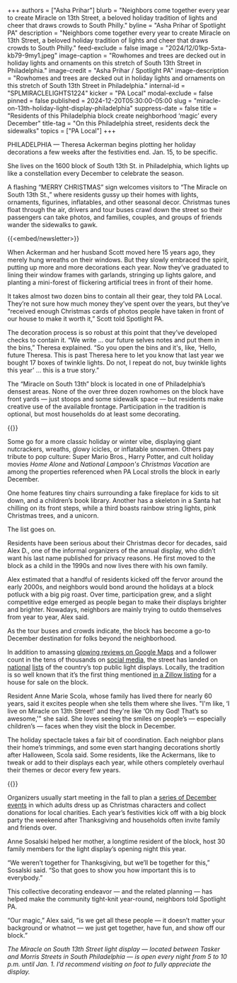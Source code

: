 +++
authors = ["Asha Prihar"]
blurb = "Neighbors come together every year to create Miracle on 13th Street, a beloved holiday tradition of lights and cheer that draws crowds to South Philly."
byline = "Asha Prihar of Spotlight PA"
description = "Neighbors come together every year to create Miracle on 13th Street, a beloved holiday tradition of lights and cheer that draws crowds to South Philly."
feed-exclude = false
image = "2024/12/01kp-5xta-kb79-9my1.jpeg"
image-caption = "Rowhomes and trees are decked out in holiday lights and ornaments on this stretch of South 13th Street in Philadelphia."
image-credit = "Asha Prihar / Spotlight PA"
image-description = "Rowhomes and trees are decked out in holiday lights and ornaments on this stretch of South 13th Street in Philadelphia."
internal-id = "SPLMIRACLELIGHTS1224"
kicker = "PA Local"
modal-exclude = false
pinned = false
published = 2024-12-20T05:30:00-05:00
slug = "miracle-on-13th-holiday-light-display-philadelphia"
suppress-date = false
title = "Residents of this Philadelphia block create neighborhood ‘magic’ every December"
title-tag = "On this Philadelphia street, residents deck the sidewalks"
topics = ["PA Local"]
+++

PHILADELPHIA — Theresa Ackerman begins plotting her holiday decorations a few weeks after the festivities end. Jan. 15, to be specific.

She lives on the 1600 block of South 13th St. in Philadelphia, which lights up like a constellation every December to celebrate the season.

A flashing “MERRY CHRISTMAS” sign welcomes visitors to “The Miracle on South 13th St.,” where residents gussy up their homes with lights, ornaments, figurines, inflatables, and other seasonal decor. Christmas tunes float through the air, drivers and tour buses crawl down the street so their passengers can take photos, and families, couples, and groups of friends wander the sidewalks to gawk.

{{<embed/newsletter>}}

When Ackerman and her husband Scott moved here 15 years ago, they merely hung wreaths on their windows. But they slowly embraced the spirit, putting up more and more decorations each year. Now they’ve graduated to lining their window frames with garlands, stringing up lights galore, and planting a mini-forest of flickering artificial trees in front of their home.

It takes almost two dozen bins to contain all their gear, they told PA Local. They’re not sure how much money they’ve spent over the years, but they’ve “received enough Christmas cards of photos people have taken in front of our house to make it worth it,” Scott told Spotlight PA.

The decoration process is so robust at this point that they’ve developed checks to contain it. “We write … our future selves notes and put them in the bins,” Theresa explained. “So you open the bins and it&#39;s, like, ‘Hello, future Theresa. This is past Theresa here to let you know that last year we bought 17 boxes of twinkle lights. Do not, I repeat do not, buy twinkle lights this year’ … this is a true story.”

The “Miracle on South 13th” block is located in one of Philadelphia’s densest areas. None of the over three dozen rowhomes on the block have front yards — just stoops and some sidewalk space — but residents make creative use of the available frontage. Participation in the tradition is optional, but most households do at least some decorating.

{{<picture src="cas/78sr-zh3g-7f3d-69gv.jpeg" description="A glowing inflatable decoration of a polar bear with two cubs on its back and a penguin hugging its leg." caption="Some households opt to place some glowing inflatables right outside their homes." credit="Asha Prihar / Spotlight PA">}}

Some go for a more classic holiday or winter vibe, displaying giant nutcrackers, wreaths, glowy icicles, or inflatable snowmen. Others pay tribute to pop culture: Super Mario Bros., Harry Potter, and cult holiday movies <em>Home Alone</em> and <em>National Lampoon&#39;s Christmas Vacation</em> are among the properties referenced when PA Local strolls the block in early December.

One home features tiny chairs surrounding a fake fireplace for kids to sit down, and a children’s book library. Another has a skeleton in a Santa hat chilling on its front steps, while a third boasts rainbow string lights, pink Christmas trees, and a unicorn.

The list goes on.

Residents have been serious about their Christmas decor for decades, said Alex D., one of the informal organizers of the annual display, who didn’t want his last name published for privacy reasons. He first moved to the block as a child in the 1990s and now lives there with his own family.

Alex estimated that a handful of residents kicked off the fervor around the early 2000s, and neighbors would bond around the holidays at a block potluck with a big pig roast. Over time, participation grew, and a slight competitive edge emerged as people began to make their displays brighter and brighter. Nowadays, neighbors are mainly trying to outdo themselves from year to year, Alex said.

As the tour buses and crowds indicate, the block has become a go-to December destination for folks beyond the neighborhood.

In addition to amassing <a href="https://maps.app.goo.gl/q9T4FVheBALcQ4tM7">glowing reviews on Google Maps</a> and a follower count in the tens of thousands on <a href="https://www.facebook.com/themiracleonsouth13thstreet">social media</a>, the street has landed on <a href="https://staging-10best.usatoday.com/awards/the-miracle-on-south-13th-street-philadelphia-pennslvania/">national</a> <a href="https://web.archive.org/web/20201007041728/https://www.travelandleisure.com/holiday-travel/best-christmas-lights-in-every-state">lists</a> of the country’s top public light displays. Locally, the tradition is so well known that it’s the first thing mentioned <a href="https://www.zillow.com/homedetails/1631-S-13th-St-Philadelphia-PA-19148/10397562_zpid/">in a Zillow listing</a> for a house for sale on the block.

Resident Anne Marie Scola, whose family has lived there for nearly 60 years, said it excites people when she tells them where she lives. &#34;I&#39;m like, ‘I live on Miracle on 13th Street!’ and they&#39;re like ‘Oh my God! That’s so awesome,&#39;&#34; she said. She loves seeing the smiles on people’s — especially children’s — faces when they visit the block in December.

The holiday spectacle takes a fair bit of coordination. Each neighbor plans their home’s trimmings, and some even start hanging decorations shortly after Halloween, Scola said. Some residents, like the Ackermans, like to tweak or add to their displays each year, while others completely overhaul their themes or decor every few years.

{{<picture src="cas/bjze-mks5-sk59-dv60.jpeg" description="A unicorn figure and artificial Christmas trees in front of a house with rainbow-lit windows." caption="One household on the “Miracle” block this year committed to a “Rainbow on 13th” theme." credit="Asha Prihar / Spotlight PA">}}

Organizers usually start meeting in the fall to plan a <a href="https://www.facebook.com/themiracleonsouth13thstreet/posts/pfbid0PvnDTdkQgrkfzPWmnaJ24AYyugRpc2RTpeH56SqpKVuA7KvRZ3BDG7ntRXsgES8yl">series of December events</a> in which adults dress up as Christmas characters and collect donations for local charities. Each year’s festivities kick off with a big block party the weekend after Thanksgiving and households often invite family and friends over.

Anne Sosalski helped her mother, a longtime resident of the block, host 30 family members for the light display’s opening night this year.

“We weren’t together for Thanksgiving, but we’ll be together for this,” Sosalski said. “So that goes to show you how important this is to everybody.”

This collective decorating endeavor — and the related planning — has helped make the community tight-knit year-round, neighbors told Spotlight PA.

“Our magic,” Alex said, “is we get all these people — it doesn’t matter your background or whatnot — we just get together, have fun, and show off our block.”

<em>The Miracle on South 13th Street light display — located between Tasker and Morris Streets in South Philadelphia — is open every night from 5 to 10 p.m. until Jan. 1. I’d recommend visiting on foot to fully appreciate the display.</em><strong></strong>

